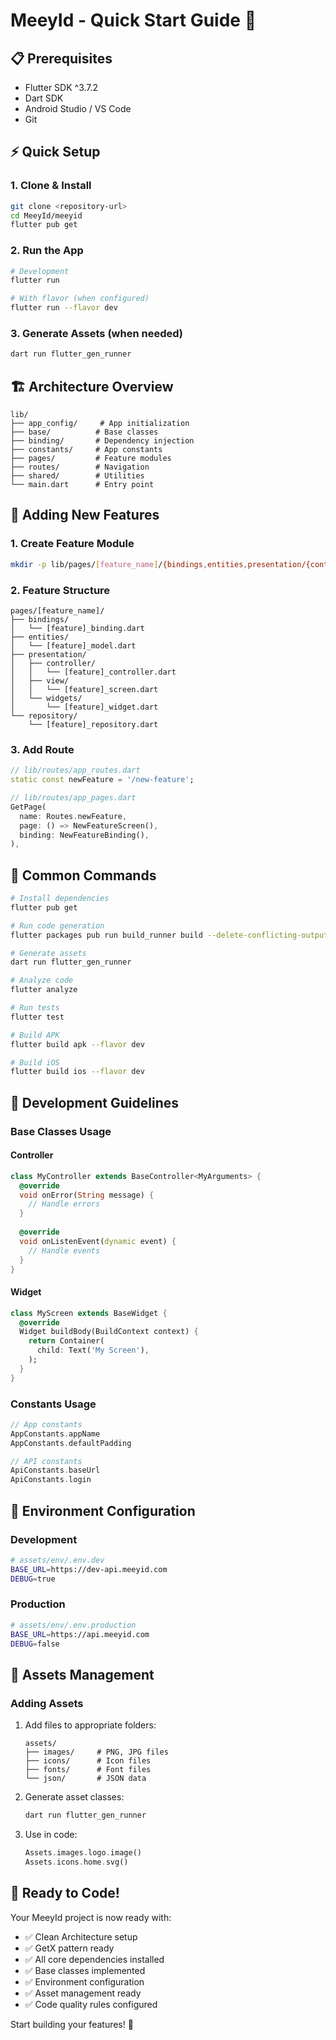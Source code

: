 # MeeyId - Quick Start Guide 🚀

## 📋 Prerequisites

- Flutter SDK ^3.7.2
- Dart SDK
- Android Studio / VS Code
- Git

## ⚡ Quick Setup

### 1. Clone & Install
```bash
git clone <repository-url>
cd MeeyId/meeyid
flutter pub get
```

### 2. Run the App
```bash
# Development
flutter run

# With flavor (when configured)
flutter run --flavor dev
```

### 3. Generate Assets (when needed)
```bash
dart run flutter_gen_runner
```

## 🏗️ Architecture Overview

```
lib/
├── app_config/     # App initialization
├── base/          # Base classes
├── binding/       # Dependency injection
├── constants/     # App constants
├── pages/         # Feature modules
├── routes/        # Navigation
├── shared/        # Utilities
└── main.dart      # Entry point
```

## 🔧 Adding New Features

### 1. Create Feature Module
```bash
mkdir -p lib/pages/[feature_name]/{bindings,entities,presentation/{controller,view,widgets},repository}
```

### 2. Feature Structure
```
pages/[feature_name]/
├── bindings/
│   └── [feature]_binding.dart
├── entities/
│   └── [feature]_model.dart
├── presentation/
│   ├── controller/
│   │   └── [feature]_controller.dart
│   ├── view/
│   │   └── [feature]_screen.dart
│   └── widgets/
│       └── [feature]_widget.dart
└── repository/
    └── [feature]_repository.dart
```

### 3. Add Route
```dart
// lib/routes/app_routes.dart
static const newFeature = '/new-feature';

// lib/routes/app_pages.dart
GetPage(
  name: Routes.newFeature,
  page: () => NewFeatureScreen(),
  binding: NewFeatureBinding(),
),
```

## 📱 Common Commands

```bash
# Install dependencies
flutter pub get

# Run code generation
flutter packages pub run build_runner build --delete-conflicting-outputs

# Generate assets
dart run flutter_gen_runner

# Analyze code
flutter analyze

# Run tests
flutter test

# Build APK
flutter build apk --flavor dev

# Build iOS
flutter build ios --flavor dev
```

## 🎯 Development Guidelines

### Base Classes Usage

#### Controller
```dart
class MyController extends BaseController<MyArguments> {
  @override
  void onError(String message) {
    // Handle errors
  }
  
  @override
  void onListenEvent(dynamic event) {
    // Handle events
  }
}
```

#### Widget
```dart
class MyScreen extends BaseWidget {
  @override
  Widget buildBody(BuildContext context) {
    return Container(
      child: Text('My Screen'),
    );
  }
}
```

### Constants Usage
```dart
// App constants
AppConstants.appName
AppConstants.defaultPadding

// API constants
ApiConstants.baseUrl
ApiConstants.login
```

## 🔐 Environment Configuration

### Development
```bash
# assets/env/.env.dev
BASE_URL=https://dev-api.meeyid.com
DEBUG=true
```

### Production
```bash
# assets/env/.env.production
BASE_URL=https://api.meeyid.com
DEBUG=false
```

## 🎨 Assets Management

### Adding Assets
1. Add files to appropriate folders:
   ```
   assets/
   ├── images/     # PNG, JPG files
   ├── icons/      # Icon files
   ├── fonts/      # Font files
   └── json/       # JSON data
   ```

2. Generate asset classes:
   ```bash
   dart run flutter_gen_runner
   ```

3. Use in code:
   ```dart
   Assets.images.logo.image()
   Assets.icons.home.svg()
   ```

## 🚀 Ready to Code!

Your MeeyId project is now ready with:
- ✅ Clean Architecture setup
- ✅ GetX pattern ready
- ✅ All core dependencies installed
- ✅ Base classes implemented
- ✅ Environment configuration
- ✅ Asset management ready
- ✅ Code quality rules configured

Start building your features! 🎉 
